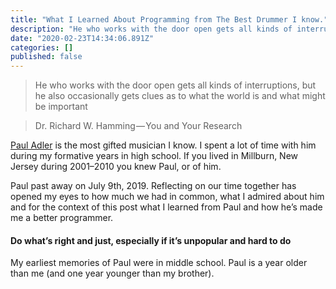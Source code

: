 ```yaml
---
title: "What I Learned About Programming from The Best Drummer I know."
description: "He who works with the door open gets all kinds of interruptions, but he also occasionally gets clues as to what the world is and what might…"
date: "2020-02-23T14:34:06.891Z"
categories: []
published: false
---
```


  

> He who works with the door open gets all kinds of interruptions, but he also occasionally gets clues as to what the world is and what might be important

> Dr. Richard W. Hamming — You and Your Research

[Paul Adler](https://medium.com/u/7485575c431f) is the most gifted musician I know. I spent a lot of time with him during my formative years in high school. If you lived in Millburn, New Jersey during 2001–2010 you knew Paul, or of him.

Paul past away on July 9th, 2019. Reflecting on our time together has opened my eyes to how much we had in common, what I admired about him and for the context of this post what I learned from Paul and how he’s made me a better programmer.

#### Do what’s right and just, especially if it’s unpopular and hard to do

My earliest memories of Paul were in middle school. Paul is a year older than me (and one year younger than my brother).

